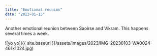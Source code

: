 ```yaml
---
title: "Emotional reunion"
date: "2023-01-15"
---
```


Another emotional reunion between Saoirse and Vikram. This happens several times a week.

![yo yo]({{ site.baseurl }}/assets/images/2023/IMG-20230103-WA0024-461x1024.jpg)
